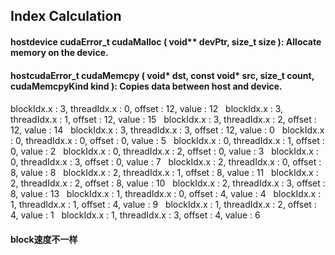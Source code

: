 ## Index Calculation

#### __host__ ​ __device__ ​cudaError_t cudaMalloc ( void** devPtr, size_t size ): Allocate memory on the device. 

#### __host__ ​cudaError_t cudaMemcpy ( void* dst, const void* src, size_t count, cudaMemcpyKind kind ): Copies data between host and device. 

#### 
blockIdx.x : 3, threadIdx.x : 0, offset : 12, value : 12 
&nbsp;
blockIdx.x : 3, threadIdx.x : 1, offset : 12, value : 15 
&nbsp;
blockIdx.x : 3, threadIdx.x : 2, offset : 12, value : 14 
&nbsp;
blockIdx.x : 3, threadIdx.x : 3, offset : 12, value : 0 &nbsp;
blockIdx.x : 0, threadIdx.x : 0, offset : 0, value : 5 &nbsp;
blockIdx.x : 0, threadIdx.x : 1, offset : 0, value : 2 &nbsp;
blockIdx.x : 0, threadIdx.x : 2, offset : 0, value : 3 &nbsp;
blockIdx.x : 0, threadIdx.x : 3, offset : 0, value : 7 &nbsp;
blockIdx.x : 2, threadIdx.x : 0, offset : 8, value : 8 &nbsp;
blockIdx.x : 2, threadIdx.x : 1, offset : 8, value : 11 &nbsp;
blockIdx.x : 2, threadIdx.x : 2, offset : 8, value : 10 &nbsp;
blockIdx.x : 2, threadIdx.x : 3, offset : 8, value : 13 &nbsp;
blockIdx.x : 1, threadIdx.x : 0, offset : 4, value : 4 &nbsp;
blockIdx.x : 1, threadIdx.x : 1, offset : 4, value : 9 &nbsp;
blockIdx.x : 1, threadIdx.x : 2, offset : 4, value : 1 &nbsp;
blockIdx.x : 1, threadIdx.x : 3, offset : 4, value : 6 &nbsp;


#### block速度不一样
